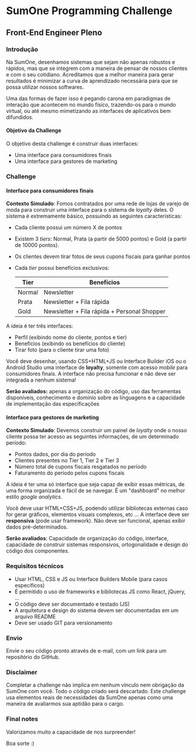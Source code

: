 # SumOne Programming Challenge
## Front-End Engineer Pleno

### Introdução

Na SumOne, desenhamos sistemas que sejam não apenas robustos e rápidos, mas que
se integrem com a maneira de pensar de nossos clientes e com o seu cotidiano.
Acreditamos que a melhor maneira para gerar resultados é minimizar a curva de
aprendizado necessária para que se possa utilizar nossos softwares.

Uma das formas de fazer isso é pegando carona em paradigmas de interação que
acontecem no mundo físico, trazendo-os para o mundo virtual, ou até mesmo
mimetizando as interfaces de aplicativos bem difundidos.

#### Objetivo da Challenge

O objetivo desta challenge é construir duas interfaces:

* Uma interface para consumidores finais
* Uma interface para gestores de marketing

### Challenge

#### Interface para consumidores finais

**Contexto Simulado**: Fomos contratados por uma rede de lojas de varejo de
moda para construir uma interface para o sistema de _loyalty_ deles. O sistema
é extremamente básico, possuindo as seguintes características:

* Cada cliente possui um número X de pontos
* Existem 3 _tiers_: Normal, Prata (a partir de 5000 pontos) e Gold (a partir
  de 10000 pontos).
* Os clientes devem tirar fotos de seus cupons fiscais para ganhar pontos
* Cada _tier_ possui benefícios exclusivos:

  | Tier | Benefícios |
  | ---- | ---------- |
  | Normal | Newsletter |
  | Prata | Newsletter + Fila rápida |
  | Gold | Newsletter + Fila rápida + Personal Shopper |

A ideia é ter três interfaces:

  * Perfil (exibindo nome do cliente, pontos e tier)
  * Benefícios (exibindo os benefícios do cliente)
  * Tirar foto (para o cliente tirar uma foto)

Você deve desenhar, usando CSS+HTML+JS ou Interface Builder iOS ou o Android
Studio uma interface de **loyalty**, somente com acesso _mobile_ para
consumidores finais.
A interface não precisa funcionar e não deve ser integrada a nenhum sistema!

**Serão avaliados:** apenas a organização do código, uso das ferramentas disponíveis,
conhecimento e domínio sobre as linguagens e a capacidade de implementação das
especificações

#### Interface para gestores de marketing

**Contexto Simulado**: Devemos construir um painel de _loyalty_ onde o nosso
cliente possa ter acesso as seguintes informações, de um determinado período:

* Pontos dados, por dia do período
* Clientes presentes no Tier 1, Tier 2 e Tier 3
* Número total de cupons fiscais resgatados no período
* Faturamento do período pelos cupons fiscais

A ideia é ter uma só interface que seja capaz de exibir essas métricas, de uma
forma organizada e fácil de se navegar. É um "dashboard" no melhor estilo
_google analytics_.

Você deve usar HTML+CSS+JS, podendo utilizar bibliotecas externas caso for
gerar gráficos, elementos visuais complexos, etc ...
A interface deve ser **responsiva** (pode usar framework).
Não deve ser funcional, apenas exibir dados pré-determinados.

**Serão avaliados**: Capacidade de organização do código, interface, capacidade
de construir sistemas responsivos, ortogonalidade e design do código dos
componentes.

### Requisitos técnicos

* Usar HTML, CSS e JS ou Interface Builders Mobile (para casos específicos)
* É permitido o uso de frameworks e bibliotecas JS como React, jQuery, ...
* O código deve ser documentado e testado (JS)
* A arquitetura e design do sistema devem ser documentadas em um arquivo README
* Deve ser usado GIT para versionamento

### Envio

Envie o seu código pronto através de e-mail, com um link para um repositório
do GitHub.

### Disclaimer

Completar a challenge não implica em nenhum vínculo nem obrigação da SumOne
com você. Todo o código criado será descartado. Este challenge usa elementos
reais de necessidades da SumOne apenas como uma maneira de avaliarmos sua
aptidão para o cargo.

### Final notes

Valorizamos muito a capacidade de nos surpreender!

Boa sorte :)
